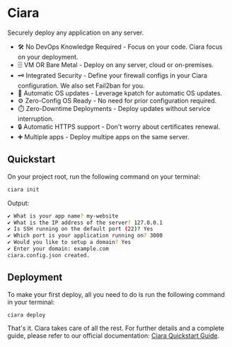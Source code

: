 # Ciara

Securely deploy any application on any server.

- 🛠️ No DevOps Knowledge Required - Focus on your code. Ciara focus on your deployment.
- 🗄️ VM OR Bare Metal - Deploy on any server, cloud or on-premises.
- 🗝️ Integrated Security - Define your firewall configs in your Ciara configuration. We also set Fail2ban for you.
- 🔧 Automatic OS updates - Leverage kpatch for automatic OS updates.
- ⚙️ Zero-Config OS Ready - No need for prior configuration required.
- ⏱️ Zero-Downtime Deployments - Deploy updates without service interruption.
- 🔒 Automatic HTTPS support - Don't worry about certificates renewal.
- ➕ Multiple apps - Deploy multipe apps on the same server.

## Quickstart

On your project root, run the following command on your terminal:

```bash
ciara init
```

Output:

```bash
✔ What is your app name? my-website
✔ What is the IP address of the server? 127.0.0.1
✔ Is SSH running on the default port (22)? Yes
✔ Which port is your application running on? 3000
✔ Would you like to setup a domain? Yes
✔ Enter your domain: example.com
ciara.config.json created.
```

## Deployment

To make your first deploy, all you need to do is run the following command in your terminal:

```bash
ciara deploy
```

That's it. Ciara takes care of all the rest. For further details and a complete guide, please refer to our official documentation: [Ciara Quickstart Guide](https://ciara-deploy.dev/quickstart.html).
